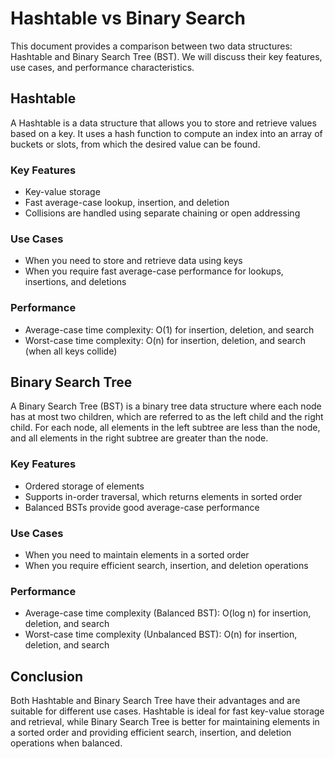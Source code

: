 # Hashtable vs Binary Search

This document provides a comparison between two data structures: Hashtable and Binary Search Tree (BST). We will discuss their key features, use cases, and performance characteristics.

## Hashtable

A Hashtable is a data structure that allows you to store and retrieve values based on a key. It uses a hash function to compute an index into an array of buckets or slots, from which the desired value can be found.

### Key Features

- Key-value storage
- Fast average-case lookup, insertion, and deletion
- Collisions are handled using separate chaining or open addressing

### Use Cases

- When you need to store and retrieve data using keys
- When you require fast average-case performance for lookups, insertions, and deletions

### Performance

- Average-case time complexity: O(1) for insertion, deletion, and search
- Worst-case time complexity: O(n) for insertion, deletion, and search (when all keys collide)

## Binary Search Tree

A Binary Search Tree (BST) is a binary tree data structure where each node has at most two children, which are referred to as the left child and the right child. For each node, all elements in the left subtree are less than the node, and all elements in the right subtree are greater than the node.

### Key Features

- Ordered storage of elements
- Supports in-order traversal, which returns elements in sorted order
- Balanced BSTs provide good average-case performance

### Use Cases

- When you need to maintain elements in a sorted order
- When you require efficient search, insertion, and deletion operations

### Performance

- Average-case time complexity (Balanced BST): O(log n) for insertion, deletion, and search
- Worst-case time complexity (Unbalanced BST): O(n) for insertion, deletion, and search

## Conclusion

Both Hashtable and Binary Search Tree have their advantages and are suitable for different use cases. Hashtable is ideal for fast key-value storage and retrieval, while Binary Search Tree is better for maintaining elements in a sorted order and providing efficient search, insertion, and deletion operations when balanced.
